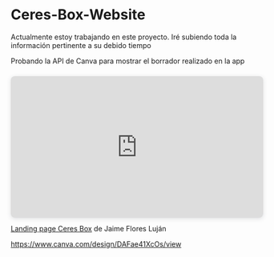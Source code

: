 # Ceres-Box-Website

Actualmente estoy trabajando en este proyecto.
Iré subiendo toda la información pertinente a su debido tiempo

Probando la API de Canva para mostrar el borrador realizado en la app

<div style="position: relative; width: 100%; height: 0; padding-top: 56.2225%;
 padding-bottom: 0; box-shadow: 0 2px 8px 0 rgba(63,69,81,0.16); margin-top: 1.6em; margin-bottom: 0.9em; overflow: hidden;
 border-radius: 8px; will-change: transform;">
  <iframe loading="lazy" style="position: absolute; width: 100%; height: 100%; top: 0; left: 0; border: none; padding: 0;margin: 0;"
    src="https:&#x2F;&#x2F;www.canva.com&#x2F;design&#x2F;DAFae41XcOs&#x2F;view?embed" allowfullscreen="allowfullscreen" allow="fullscreen">
  </iframe>
</div>
<a href="https:&#x2F;&#x2F;www.canva.com&#x2F;design&#x2F;DAFae41XcOs&#x2F;view?utm_content=DAFae41XcOs&amp;utm_campaign=designshare&amp;utm_medium=embeds&amp;utm_source=link" target="_blank" rel="noopener">Landing page Ceres Box</a> de Jaime Flores Luján

https://www.canva.com/design/DAFae41XcOs/view